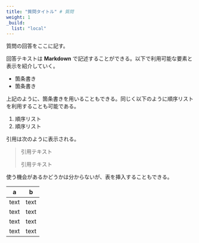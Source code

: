 ```yaml
---
title: "質問タイトル" # 質問
weight: 1
_build:
  list: "local"
---
```


質問の回答をここに記す。

回答テキストは **Markdown** で記述することができる。以下で利用可能な要素と表示を紹介していく。

- 箇条書き
- 箇条書き

上記のように、箇条書きを用いることもできる。同じく以下のように順序リストを利用することも可能である。

1. 順序リスト
2. 順序リスト

引用は次のように表示される。

> 引用テキスト
>
> 引用テキスト

使う機会があるかどうかは分からないが、表を挿入することもできる。

| a    | b    |
| ---- | ---- |
| text | text |
| text | text |
| text | text |
| text | text |

